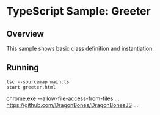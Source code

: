 # TypeScript Sample: Greeter 

## Overview 

This sample shows basic class definition and instantiation.

## Running
```
tsc --sourcemap main.ts
start greeter.html
```
chrome.exe --allow-file-access-from-files
...
https://github.com/DragonBones/DragonBonesJS
...
